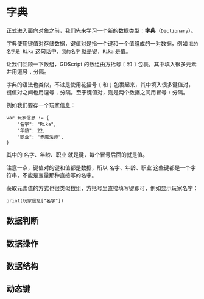 # 字典

正式进入面向对象之前，我们先来学习一个新的数据类型：**字典**（`Dictionary`）。

字典使用键值对存储数据，键值对是指一个键和一个值组成的一对数据，例如 `我的名字是 Rika` 这句话中，`我的名字` 就是键，`Rika` 是值。

让我们回顾一下数组，GDScript 的数组由方括号 `[` 和 `]` 包裹，其中填入很多元素并用逗号 `,` 分隔。

字典的语法也类似，不过是使用花括号 `{` 和 `}` 包裹起来，其中填入很多键值对，键值对之间也用逗号 `,` 分隔。至于键值对，则是两个数据之间用冒号 `:` 分隔。

例如我们要存一个玩家信息：

```gdscript
var 玩家信息 := {
    "名字": "Rika",
    "年龄": 22,
    "职业": "赤魔法师",
}
```

其中的 名字、年龄、职业 就是键，每个冒号后面的就是值。

注意一点，键值对的键和值都是数据，所以 名字、年龄、职业 这些键都是一个字符串，不能是变量那种直接写的名字。

获取元素值的方式也很类似数组，方括号里直接填写键即可，例如显示玩家名字：

```gdscript
print(玩家信息["名字"])
```

## 数据判断

## 数据操作

## 数据结构

## 动态键